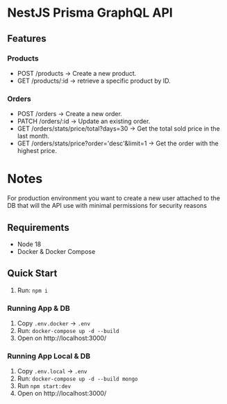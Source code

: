 # NestJS Prisma GraphQL API

## Features

### Products

- POST /products → Create a new product.
- GET /products/:id → retrieve a specific product by ID.

### Orders

- POST /orders → Create a new order.
- PATCH /orders/:id → Update an existing order.
- GET /orders/stats/price/total?days=30 → Get the total sold price in the last month.
- GET /orders/stats/price?order='desc'&limit=1 → Get the order with the highest price.

# Notes

For production environment you want to create a new user attached to the DB that will the API use with minimal permissions for security reasons

## Requirements

- Node 18
- Docker & Docker Compose

## Quick Start

1. Run: `npm i`

### Running App & DB

1. Copy `.env.docker` → `.env`
2. Run: `docker-compose up -d --build`
3. Open on http://localhost:3000/

### Running App Local & DB

1. Copy `.env.local` → `.env`
2. Run: `docker-compose up -d --build mongo`
3. Run `npm start:dev`
4. Open on http://localhost:3000/
